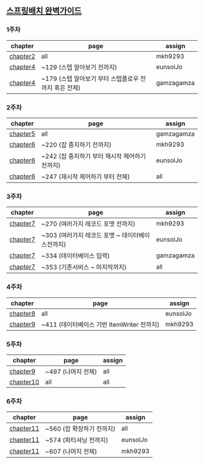 ## [스프링배치 완벽가이드](http://www.yes24.com/product/goods/99422216)

### 1주차

|chapter|page|assign|
|---|---|---|
|[chapter2](https://github.com/LatsStudy/spring_batch/blob/main/chapter2/spring_batch.md)|all|mkh9293|
|[chapter4](https://github.com/LatsStudy/spring_batch/blob/main/chapter4/job.md)|~129 (스텝 알아보기 전까지) |eunsolJo|
|[chapter4](https://github.com/LatsStudy/spring_batch/blob/main/chapter4/step.md)|~179 (스텝 알아보기 부터 스텝플로우 전까지 혹은 전체) |gamzagamza|


### 2주차

|chapter|page|assign|
|---|---|---|
|[chapter5](https://github.com/lets-study-hard/spring_batch/blob/main/chapter5/jobRepositoryAndMetadata.md)|all|gamzagamza|
|[chapter6](https://github.com/lets-study-hard/spring_batch/blob/main/chapter6/~JobStop.md)|~220 (잡 중지하기 전까지) |mkh9293|
|[chapter6](https://github.com/lets-study-hard/spring_batch/blob/main/chapter6/~restartingControll.md)|~242 (잡 중지하기 부터 재시작 제어하기 전까지) |eunsolJo|
|[chapter6]()|~247 (재시작 제어하기 부터 전체) |all|


### 3주차

|chapter|page|assign|
|---|---|---|
|[chapter7](https://github.com/lets-study-hard/spring_batch/blob/main/chapter7/mkh9293/ItemReader.md)|~270 (여러가지 레코드 포맷 전까지)|mkh9293|
|[chapter7](https://github.com/lets-study-hard/spring_batch/blob/main/chapter7/RecordFormat.md)|~303 (여러가지 레코드 포맷 ~ 데이터베이스전까지) |eunsolJo|
|[chapter7](https://github.com/lets-study-hard/spring_batch/blob/main/chapter7/gamzagamza/DatabaseInput.md)|~334 (데이터베이스 입력) |gamzagamza|
|[chapter7]()|~353 (기존서비스 ~ 마지막까지) |all|

### 4주차

|chapter|page|assign|
|---|---|---|
|[chapter8](https://github.com/lets-study-hard/spring_batch/blob/main/chapter8/ItemProcessor.md)|all|eunsolJo|
|[chapter9](https://github.com/lets-study-hard/spring_batch/blob/main/chapter9/mkh9293/ItemWriterWithFile.md)|~411 (데이터베이스 기반 ItemWriter 전까지) |mkh9293|

### 5주차

|chapter|page|assign|
|---|---|---|
|[chapter9]()|~497 (나머지 전체) |all|
|[chapter10]()|all |all|

### 6주차

|chapter|page|assign|
|---|---|---|
|[chapter11]()|~560 (잡 확장하기 전까지) |all|
|[chapter11]()|~574 (파티셔닝 전까지)|eunsolJo|
|[chapter11]()|~607 (나머지 전체)|mkh9293|